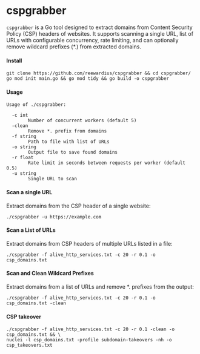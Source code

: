 # cspgrabber

`cspgrabber` is a Go tool designed to extract domains from Content Security Policy (CSP) headers of websites. It supports scanning a single URL, list of URLs with configurable concurrency, rate limiting, and can optionally remove wildcard prefixes (*.) from extracted domains.

#### Install
```
git clone https://github.com/reewardius/cspgrabber && cd cspgrabber/
go mod init main.go && go mod tidy && go build -o cspgrabber
```
#### Usage
```
Usage of ./cspgrabber:

  -c int
        Number of concurrent workers (default 5)
  -clean
        Remove *. prefix from domains
  -f string
        Path to file with list of URLs
  -o string
        Output file to save found domains
  -r float
        Rate limit in seconds between requests per worker (default 0.5)
  -u string
        Single URL to scan
```

#### Scan a single URL
Extract domains from the CSP header of a single website:
```
./cspgrabber -u https://example.com
```

#### Scan a List of URLs
Extract domains from CSP headers of multiple URLs listed in a file:
```
./cspgrabber -f alive_http_services.txt -c 20 -r 0.1 -o csp_domains.txt
```

#### Scan and Clean Wildcard Prefixes
Extract domains from a list of URLs and remove *. prefixes from the output:
```
./cspgrabber -f alive_http_services.txt -c 20 -r 0.1 -o csp_domains.txt -clean
```

#### CSP takeover
```
./cspgrabber -f alive_http_services.txt -c 20 -r 0.1 -clean -o csp_domains.txt && \
nuclei -l csp_domains.txt -profile subdomain-takeovers -nh -o csp_takeovers.txt
```
